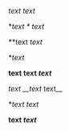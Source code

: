 **text* text*

**text * text*

**text *text*

**text*

**text **text *text*****

*text __text* text__

**text *text**

**text *text***
